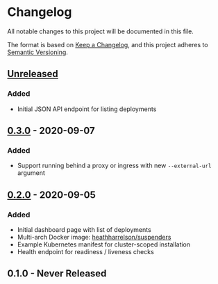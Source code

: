 # Changelog

All notable changes to this project will be documented in this file.

The format is based on [Keep a Changelog](https://keepachangelog.com/en/1.0.0/),
and this project adheres to [Semantic Versioning](https://semver.org/spec/v2.0.0.html).

## [Unreleased]

### Added

- Initial JSON API endpoint for listing deployments

## [0.3.0] - 2020-09-07

### Added

- Support running behind a proxy or ingress with new `--external-url` argument

## [0.2.0] - 2020-09-05

### Added

- Initial dashboard page with list of deployments
- Multi-arch Docker image: [heathharrelson/suspenders](https://hub.docker.com/r/heathharrelson/suspenders)
- Example Kubernetes manifest for cluster-scoped installation
- Health endpoint for readiness / liveness checks

## 0.1.0 - Never Released

[Unreleased]: https://github.com/heathharrelson/suspenders/compare/v0.3.0...Head
[0.3.0]: https://github.com/heathharrelson/suspenders/compare/v0.2.0...v0.3.0
[0.2.0]: https://github.com/heathharrelson/suspenders/releases/tag/v0.2.0
